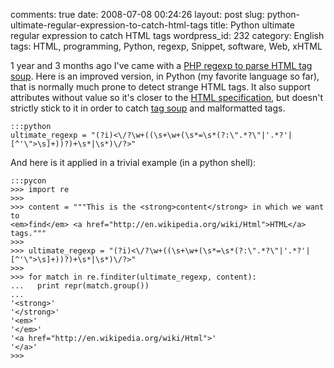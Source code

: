 comments: true
date: 2008-07-08 00:24:26
layout: post
slug: python-ultimate-regular-expression-to-catch-html-tags
title: Python ultimate regular expression to catch HTML tags
wordpress_id: 232
category: English
tags: HTML, programming, Python, regexp, Snippet, software, Web, xHTML

1 year and 3 months ago I've came with a [PHP regexp to parse HTML tag soup](http://kevin.deldycke.com/2007/03/ultimate-regular-expression-for-html-tag-parsing-with-php/). Here is an improved version, in Python (my favorite language so far), that is normally much prone to detect strange HTML tags. It also support attributes without value so it's closer to the [HTML specification](http://www.w3.org/TR/REC-html40/), but doesn't strictly stick to it in order to catch [tag soup](http://en.wikipedia.org/wiki/Tag_soup) and malformatted tags.

    :::python
    ultimate_regexp = "(?i)<\/?\w+((\s+\w+(\s*=\s*(?:\".*?\"|'.*?'|[^'\">\s]+))?)+\s*|\s*)\/?>"

And here is it applied in a trivial example (in a python shell):

    :::pycon
    >>> import re
    >>>
    >>> content = """This is the <strong>content</strong> in which we want to
    <em>find</em> <a href="http://en.wikipedia.org/wiki/Html">HTML</a> tags."""
    >>>
    >>> ultimate_regexp = "(?i)<\/?\w+((\s+\w+(\s*=\s*(?:\".*?\"|'.*?'|[^'\">\s]+))?)+\s*|\s*)\/?>"
    >>>
    >>> for match in re.finditer(ultimate_regexp, content):
    ...   print repr(match.group())
    ...
    '<strong>'
    '</strong>'
    '<em>'
    '</em>'
    '<a href="http://en.wikipedia.org/wiki/Html">'
    '</a>'
    >>>

